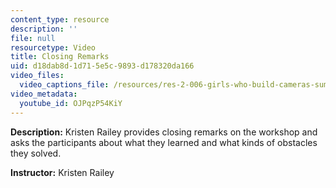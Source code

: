 ```yaml
---
content_type: resource
description: ''
file: null
resourcetype: Video
title: Closing Remarks
uid: d18dab8d-1d71-5e5c-9893-d178320da166
video_files:
  video_captions_file: /resources/res-2-006-girls-who-build-cameras-summer-2016/host-your-own-workshop/closing-remarks/OJPqzP54KiY.vtt
video_metadata:
  youtube_id: OJPqzP54KiY
---
```


**Description:** Kristen Railey provides closing remarks on the workshop and asks the participants about what they learned and what kinds of obstacles they solved.

**Instructor:** Kristen Railey